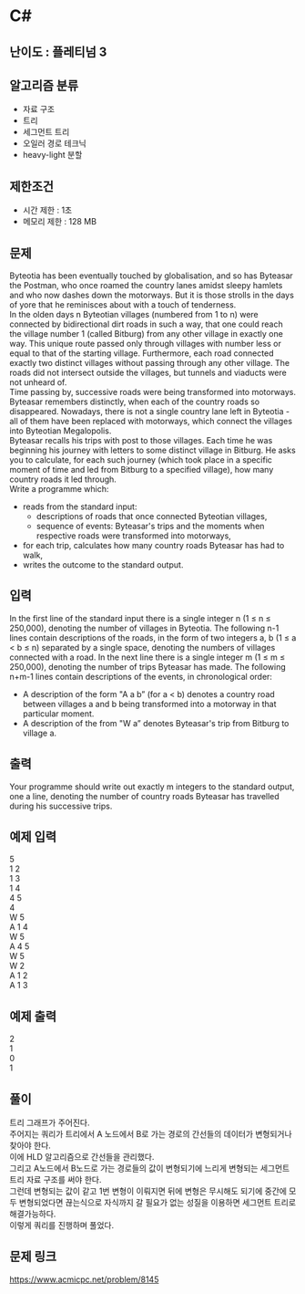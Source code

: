# C#

## 난이도 : 플레티넘 3

## 알고리즘 분류
  - 자료 구조
  - 트리
  - 세그먼트 트리
  - 오일러 경로 테크닉
  - heavy-light 분할

## 제한조건
  - 시간 제한 : 1초
  - 메모리 제한 : 128 MB

## 문제
Byteotia has been eventually touched by globalisation, and so has Byteasar the Postman, who once roamed the country lanes amidst sleepy hamlets and who now dashes down the motorways. But it is those strolls in the days of yore that he reminisces about with a touch of tenderness.<br/>
In the olden days n Byteotian villages (numbered from 1 to n) were connected by bidirectional dirt roads in such a way, that one could reach the village number 1 (called Bitburg) from any other village in exactly one way. This unique route passed only through villages with number less or equal to that of the starting village. Furthermore, each road connected exactly two distinct villages without passing through any other village. The roads did not intersect outside the villages, but tunnels and viaducts were not unheard of.<br/>
Time passing by, successive roads were being transformed into motorways. Byteasar remembers distinctly, when each of the country roads so disappeared. Nowadays, there is not a single country lane left in Byteotia - all of them have been replaced with motorways, which connect the villages into Byteotian Megalopolis.<br/>
Byteasar recalls his trips with post to those villages. Each time he was beginning his journey with letters to some distinct village in Bitburg. He asks you to calculate, for each such journey (which took place in a specific moment of time and led from Bitburg to a specified village), how many country roads it led through.<br/>
Write a programme which:<br/>

  - reads from the standard input:
    - descriptions of roads that once connected Byteotian villages,
    - sequence of events: Byteasar's trips and the moments when respective roads were transformed into motorways,
  - for each trip, calculates how many country roads Byteasar has had to walk,
  - writes the outcome to the standard output.


## 입력
In the first line of the standard input there is a single integer n (1 ≤ n ≤ 250,000), denoting the number of villages in Byteotia. The following n-1 lines contain descriptions of the roads, in the form of two integers a, b (1 ≤ a < b ≤ n) separated by a single space, denoting the numbers of villages connected with a road. In the next line there is a single integer m (1 ≤ m ≤ 250,000), denoting the number of trips Byteasar has made. The following n+m-1 lines contain descriptions of the events, in chronological order:<br/>

  - A description of the form "A a b” (for a < b) denotes a country road between villages a and b being transformed into a motorway in that particular moment.
  - A description of the from "W a” denotes Byteasar's trip from Bitburg to village a.


## 출력
Your programme should write out exactly m integers to the standard output, one a line, denoting the number of country roads Byteasar has travelled during his successive trips.<br/>


## 예제 입력
5<br/>
1 2<br/>
1 3<br/>
1 4<br/>
4 5<br/>
4<br/>
W 5<br/>
A 1 4<br/>
W 5<br/>
A 4 5<br/>
W 5<br/>
W 2<br/>
A 1 2<br/>
A 1 3<br/>


## 예제 출력
2<br/>
1<br/>
0<br/>
1<br/>


## 풀이
트리 그래프가 주어진다.<br/>
주어지는 쿼리가 트리에서 A 노드에서 B로 가는 경로의 간선들의 데이터가 변형되거나 찾아야 한다.<br/>
이에 HLD 알고리즘으로 간선들을 관리했다.<br/>
그리고 A노드에서 B노드로 가는 경로들의 값이 변형되기에 느리게 변형되는 세그먼트 트리 자료 구조를 써야 한다.<br/>
그런데 변형되는 값이 같고 1번 변형이 이뤄지면 뒤에 변형은 무시해도 되기에 중간에 모두 변형되었다면 끊는식으로 자식까지 갈 필요가 없는 성질을 이용하면 세그먼트 트리로 해결가능하다.<br/>
이렇게 쿼리를 진행하며 풀었다.<br/>


## 문제 링크
https://www.acmicpc.net/problem/8145